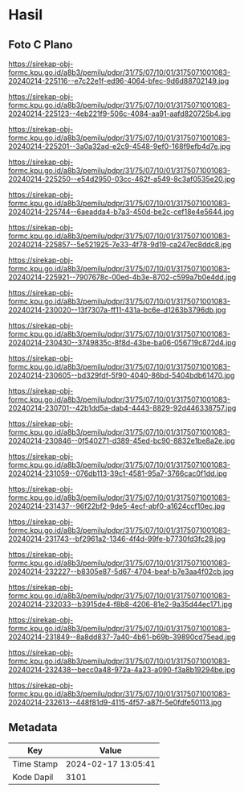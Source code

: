 # Hasil

## Foto C Plano

https://sirekap-obj-formc.kpu.go.id/a8b3/pemilu/pdpr/31/75/07/10/01/3175071001083-20240214-225116--e7c22e1f-ed96-4064-bfec-9d6d88702149.jpg

https://sirekap-obj-formc.kpu.go.id/a8b3/pemilu/pdpr/31/75/07/10/01/3175071001083-20240214-225123--4eb221f9-506c-4084-aa91-aafd820725b4.jpg

https://sirekap-obj-formc.kpu.go.id/a8b3/pemilu/pdpr/31/75/07/10/01/3175071001083-20240214-225201--3a0a32ad-e2c9-4548-9ef0-168f9efb4d7e.jpg

https://sirekap-obj-formc.kpu.go.id/a8b3/pemilu/pdpr/31/75/07/10/01/3175071001083-20240214-225250--e54d2950-03cc-462f-a549-8c3af0535e20.jpg

https://sirekap-obj-formc.kpu.go.id/a8b3/pemilu/pdpr/31/75/07/10/01/3175071001083-20240214-225744--6aeadda4-b7a3-450d-be2c-cef18e4e5644.jpg

https://sirekap-obj-formc.kpu.go.id/a8b3/pemilu/pdpr/31/75/07/10/01/3175071001083-20240214-225857--5e521925-7e33-4f78-9d19-ca247ec8ddc8.jpg

https://sirekap-obj-formc.kpu.go.id/a8b3/pemilu/pdpr/31/75/07/10/01/3175071001083-20240214-225921--7907678c-00ed-4b3e-8702-c599a7b0e4dd.jpg

https://sirekap-obj-formc.kpu.go.id/a8b3/pemilu/pdpr/31/75/07/10/01/3175071001083-20240214-230020--13f7307a-ff11-431a-bc6e-d1263b3796db.jpg

https://sirekap-obj-formc.kpu.go.id/a8b3/pemilu/pdpr/31/75/07/10/01/3175071001083-20240214-230430--3749835c-8f8d-43be-ba06-056719c872d4.jpg

https://sirekap-obj-formc.kpu.go.id/a8b3/pemilu/pdpr/31/75/07/10/01/3175071001083-20240214-230605--bd329fdf-5f90-4040-86bd-5404bdb61470.jpg

https://sirekap-obj-formc.kpu.go.id/a8b3/pemilu/pdpr/31/75/07/10/01/3175071001083-20240214-230701--42b1dd5a-dab4-4443-8829-92d446338757.jpg

https://sirekap-obj-formc.kpu.go.id/a8b3/pemilu/pdpr/31/75/07/10/01/3175071001083-20240214-230846--0f540271-d389-45ed-bc90-8832e1be8a2e.jpg

https://sirekap-obj-formc.kpu.go.id/a8b3/pemilu/pdpr/31/75/07/10/01/3175071001083-20240214-231059--076db113-39c1-4581-95a7-3766cac0f1dd.jpg

https://sirekap-obj-formc.kpu.go.id/a8b3/pemilu/pdpr/31/75/07/10/01/3175071001083-20240214-231437--96f22bf2-9de5-4ecf-abf0-a1624ccf10ec.jpg

https://sirekap-obj-formc.kpu.go.id/a8b3/pemilu/pdpr/31/75/07/10/01/3175071001083-20240214-231743--bf2961a2-1346-4f4d-99fe-b7730fd3fc28.jpg

https://sirekap-obj-formc.kpu.go.id/a8b3/pemilu/pdpr/31/75/07/10/01/3175071001083-20240214-232227--b8305e87-5d67-4704-beaf-b7e3aa4f02cb.jpg

https://sirekap-obj-formc.kpu.go.id/a8b3/pemilu/pdpr/31/75/07/10/01/3175071001083-20240214-232033--b3915de4-f8b8-4206-81e2-9a35d44ec171.jpg

https://sirekap-obj-formc.kpu.go.id/a8b3/pemilu/pdpr/31/75/07/10/01/3175071001083-20240214-231849--8a8dd837-7a40-4b61-b69b-39890cd75ead.jpg

https://sirekap-obj-formc.kpu.go.id/a8b3/pemilu/pdpr/31/75/07/10/01/3175071001083-20240214-232438--becc0a48-972a-4a23-a090-f3a8b19294be.jpg

https://sirekap-obj-formc.kpu.go.id/a8b3/pemilu/pdpr/31/75/07/10/01/3175071001083-20240214-232613--448f81d9-4115-4f57-a87f-5e0fdfe50113.jpg


## Metadata

| Key        | Value               |
| ---------- | ------------------- |
| Time Stamp | 2024-02-17 13:05:41 |
| Kode Dapil | 3101                |



